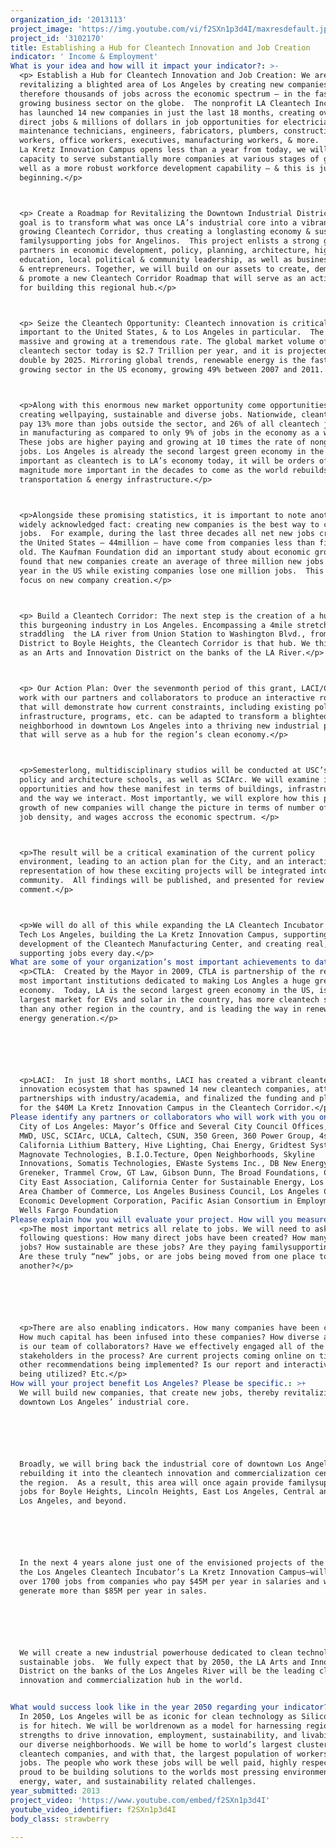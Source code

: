 ```yaml
---
organization_id: '2013113'
project_image: 'https://img.youtube.com/vi/f2SXn1p3d4I/maxresdefault.jpg'
project_id: '3102170'
title: Establishing a Hub for Cleantech Innovation and Job Creation
indicator: ' Income & Employment'
What is your idea and how will it impact your indicator?: >-
  <p> Establish a Hub for Cleantech Innovation and Job Creation: We are
  revitalizing a blighted area of Los Angeles by creating new companies — and
  therefore thousands of jobs across the economic spectrum — in the fastest
  growing business sector on the globe.  The nonprofit LA Cleantech Incubator
  has launched 14 new companies in just the last 18 months, creating over 75
  direct jobs & millions of dollars in job opportunities for electricians,
  maintenance technicians, engineers, fabricators, plumbers, construction
  workers, office workers, executives, manufacturing workers, & more.  When the
  La Kretz Innovation Campus opens less than a year from today, we will have
  capacity to serve substantially more companies at various stages of growth, as
  well as a more robust workforce development capability — & this is just the
  beginning.</p>



  <p> Create a Roadmap for Revitalizing the Downtown Industrial District: Our
  goal is to transform what was once LA’s industrial core into a vibrant,
  growing Cleantech Corridor, thus creating a longlasting economy & sustainable,
  familysupporting jobs for Angelinos.  This project enlists a strong group of
  partners in economic development, policy, planning, architecture, higher
  education, local political & community leadership, as well as business leaders
  & entrepreneurs. Together, we will build on our assets to create, demonstrate,
  & promote a new Cleantech Corridor Roadmap that will serve as an actionplan
  for building this regional hub.</p>



  <p> Seize the Cleantech Opportunity: Cleantech innovation is critically
  important to the United States, & to Los Angeles in particular.  The sector is
  massive and growing at a tremendous rate. The global market volume of the
  cleantech sector today is $2.7 Trillion per year, and it is projected to
  double by 2025. Mirroring global trends, renewable energy is the fastest
  growing sector in the US economy, growing 49% between 2007 and 2011. </p>



  <p>Along with this enormous new market opportunity come opportunities for
  creating wellpaying, sustainable and diverse jobs. Nationwide, cleantech jobs
  pay 13% more than jobs outside the sector, and 26% of all cleantech jobs lie
  in manufacturing as compared to only 9% of jobs in the economy as a whole.
  These jobs are higher paying and growing at 10 times the rate of nongreen
  jobs. Los Angeles is already the second largest green economy in the US, but
  important as cleantech is to LA’s economy today, it will be orders of
  magnitude more important in the decades to come as the world rebuilds its
  transportation & energy infrastructure.</p>



  <p>Alongside these promising statistics, it is important to note another
  widely acknowledged fact: creating new companies is the best way to create new
  jobs.  For example, during the last three decades all net new jobs created in
  the United States — 44million — have come from companies less than five years
  old. The Kaufman Foundation did an important study about economic growth &
  found that new companies create an average of three million new jobs every
  year in the US while existing companies lose one million jobs.  This is why we
  focus on new company creation.</p>



  <p> Build a Cleantech Corridor: The next step is the creation of a hub for
  this burgeoning industry in Los Angeles. Encompassing a 4mile stretch of land
  straddling  the LA river from Union Station to Washington Blvd., from the Arts
  District to Boyle Heights, the Cleantech Corridor is that hub. We think of it
  as an Arts and Innovation District on the banks of the LA River.</p>



  <p> Our Action Plan: Over the sevenmonth period of this grant, LACI/CTLA will
  work with our partners and collaborators to produce an interactive roadmap
  that will demonstrate how current constraints, including existing policies,
  infrastructure, programs, etc. can be adapted to transform a blighted
  neighborhood in downtown Los Angeles into a thriving new industrial powerhouse
  that will serve as a hub for the region’s clean economy.</p>



  <p>Semesterlong, multidisciplinary studios will be conducted at USC’s public
  policy and architecture schools, as well as SCIArc. We will examine issues and
  opportunities and how these manifest in terms of buildings, infrastructure,
  and the way we interact. Most importantly, we will explore how this profound
  growth of new companies will change the picture in terms of number of jobs,
  job density, and wages accross the economic spectrum. </p>



  <p>The result will be a critical examination of the current policy
  environment, leading to an action plan for the City, and an interactive visual
  representation of how these exciting projects will be integrated into the
  community.  All findings will be published, and presented for review and
  comment.</p>



  <p>We will do all of this while expanding the LA Cleantech Incubator and Clean
  Tech Los Angeles, building the La Kretz Innovation Campus, supporting
  development of the Cleantech Manufacturing Center, and creating real, family
  supporting jobs every day.</p>
What are some of your organization’s most important achievements to date?: >-
  <p>CTLA:  Created by the Mayor in 2009, CTLA is partnership of the region’s
  most important institutions dedicated to making Los Angles a huge green
  economy.  Today, LA is the second largest green economy in the US, is the
  largest market for EVs and solar in the country, has more cleantech startups
  than any other region in the country, and is leading the way in renewable
  energy generation.</p>






  <p>LACI:  In just 18 short months, LACI has created a vibrant cleantech
  innovation ecosystem that has spawned 14 new cleantech companies, attracted
  partnerships with industry/academia, and finalized the funding and planning
  for the $40M La Kretz Innovation Campus in the Cleantech Corridor.</p>
Please identify any partners or collaborators who will work with you on this project.: >-
  City of Los Angeles: Mayor’s Office and Several City Council Offices, LADWP,
  MWD, USC, SCIArc, UCLA, Caltech, CSUN, 350 Green, 360 Power Group, 4sphere,
  California Lithium Battery, Hive Lighting, Chai Energy, Gridtest Systems,
  Magnovate Technologies, B.I.O.Tecture, Open Neighborhoods, Skyline
  Innovations, Somatis Technologies, EWaste Systems Inc., DB New Energy,
  Greneker, Trammel Crow, GT Law, Gibson Dunn, The Broad Foundations, Central
  City East Association, California Center for Sustainable Energy, Los Angeles
  Area Chamber of Commerce, Los Angeles Business Council, Los Angeles County
  Economic Development Corporation, Pacific Asian Consortium in Employment,
  Wells Fargo Foundation
Please explain how you will evaluate your project. How will you measure success?: >-
  <p>The most important metrics all relate to jobs. We will need to ask the
  following questions: How many direct jobs have been created? How many indirect
  jobs? How sustainable are these jobs? Are they paying familysupporting wages?
  Are these truly “new” jobs, or are jobs being moved from one place to
  another?</p>






  <p>There are also enabling indicators. How many companies have been created?
  How much capital has been infused into these companies? How diverse and broad
  is our team of collaborators? Have we effectively engaged all of the
  stakeholders in the process? Are current projects coming online on time? Are
  other recommendations being implemented? Is our report and interactive app
  being utilized? Etc.</p>
How will your project benefit Los Angeles? Please be specific.: >+
  We will build new companies, that create new jobs, thereby revitalizing
  downtown Los Angeles’ industrial core.






  Broadly, we will bring back the industrial core of downtown Los Angeles by
  rebuilding it into the cleantech innovation and commercialization center of
  the region.  As a result, this area will once again provide familysupporting
  jobs for Boyle Heights, Lincoln Heights, East Los Angeles, Central and South
  Los Angeles, and beyond.






  In the next 4 years alone just one of the envisioned projects of the Roadmap —
  the Los Angeles Cleantech Incubator’s La Kretz Innovation Campus—will generate
  over 1700 jobs from companies who pay $45M per year in salaries and wages and
  generate more than $85M per year in sales.






  We will create a new industrial powerhouse dedicated to clean technologies and
  sustainable jobs.  We fully expect that by 2050, the LA Arts and Innovation
  District on the banks of the Los Angeles River will be the leading cleantech
  innovation and commercialization hub in the world.


What would success look like in the year 2050 regarding your indicator?: >-
  In 2050, Los Angeles will be as iconic for clean technology as Silicon Valley
  is for hitech. We will be worldrenown as a model for harnessing regional
  strengths to drive innovation, employment, sustainability, and livability in
  our diverse neighborhoods. We will be home to world’s largest cluster of
  cleantech companies, and with that, the largest population of workers in green
  jobs. The people who work these jobs will be well paid, highly respected, and
  proud to be building solutions to the worlds most pressing environmental,
  energy, water, and sustainability related challenges. 
year_submitted: 2013
project_video: 'https://www.youtube.com/embed/f2SXn1p3d4I'
youtube_video_identifier: f2SXn1p3d4I
body_class: strawberry

---
```

